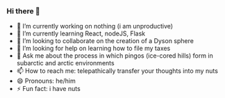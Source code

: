 ### Hi there 👋

<!--
**euouae682/euouae682** is a ✨ _special_ ✨ repository because its `README.md` (this file) appears on your GitHub profile.

Here are some ideas to get you started:

- 🔭 I’m currently working on ...
- 🌱 I’m currently learning ...
- 👯 I’m looking to collaborate on ...
- 🤔 I’m looking for help with ...
- 💬 Ask me about ...
- 📫 How to reach me: ...
- 😄 Pronouns: ...
- ⚡ Fun fact: ...
-->

- 🔭 I’m currently working on nothing (i am unproductive)
- 🌱 I’m currently learning React, nodeJS, Flask
- 👯 I’m looking to collaborate on the creation of a Dyson sphere
- 🤔 I’m looking for help on learning how to file my taxes
- 💬 Ask me about the process in which pingos (ice-cored hills) form in subarctic and arctic environments
- 📫 How to reach me: telepathically transfer your thoughts into my nuts
- 😄 Pronouns: he/him
- ⚡ Fun fact: i have nuts
